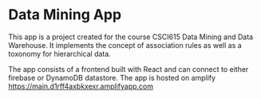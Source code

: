 # Data Mining App

This app is a project created for the course CSCI615 Data Mining and Data Warehouse. It implements the concept of association rules as well as a toxonomy for hierarchical data.

The app consists of a frontend built with React and can connect to either firebase or DynamoDB datastore.
The app is hosted on amplify https://main.d1rff4axbkxexr.amplifyapp.com

